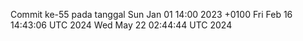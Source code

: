 Commit ke-55 pada tanggal Sun Jan 01 14:00 2023 +0100
Fri Feb 16 14:43:06 UTC 2024
Wed May 22 02:44:44 UTC 2024
